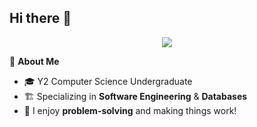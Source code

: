 ## Hi there 👋

<p align="center">
  <img src="https://readme-typing-svg.herokuapp.com?color=00F7FF&size=24&center=true&vCenter=true&width=600&height=50&lines=Hello!+I+am+Wei+Bin!;Nice+to+meet+you+👋" />
</p>

🚀 **About Me**  
- 🎓 Y2 Computer Science Undergraduate  
- 🏗️ Specializing in **Software Engineering** & **Databases**  
- 🤔 I enjoy **problem-solving** and making things work!  
